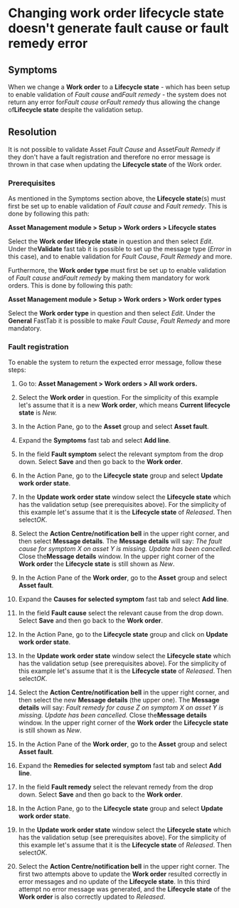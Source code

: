 <!-- Learn / Troubleshoot / Microsoft Dynamics 365 / Dynamics 365 Supply Chain Management / Asset Management -->

# Changing work order lifecycle state doesn't generate fault cause or fault remedy error

## Symptoms  

When we change a **Work order** to a **Lifecycle state** - which has been setup to enable validation of *Fault cause* and*Fault remedy* - the system does not return any error for*Fault cause* or*Fault remedy* thus allowing the change of**Lifecycle state** despite the validation setup.

## Resolution

It is not possible to validate Asset *Fault Cause* and Asset*Fault Remedy* if they don't have a fault registration and therefore no error message is thrown in that case when updating the **Lifecycle state** of the Work order.  

### Prerequisites

As mentioned in the Symptoms section above, the **Lifecycle state**(s) must first be set up to enable validation of *Fault cause* and *Fault remedy*. This is done by following this path:

**Asset Management module &gt; Setup &gt; Work orders &gt; Lifecycle states**

Select the **Work order lifecycle state** in question and then select *Edit*. Under the**Validate** fast tab it is possible to set up the message type (*Error* in this case), and to enable validation for *Fault Cause*, *Fault Remedy* and more.

Furthermore, the **Work order type** must first be set up to enable validation of *Fault cause* and*Fault remedy* by making them mandatory for work orders. This is done by following this path:

**Asset Management module &gt; Setup &gt; Work orders &gt; Work order types**

Select the **Work order type** in question and then select *Edit*. Under the **General** FastTab it is possible to make *Fault Cause*, *Fault Remedy* and more mandatory.

### Fault registration

To enable the system to return the expected error message, follow these steps:

1. Go to: **Asset Management &gt; Work orders &gt; All work orders.**

2. Select the **Work order** in question. For the simplicity of this example let's assume that it is a new **Work order**, which means **Current lifecycle state** is *New.*

3. In the Action Pane, go to the **Asset** group and select **Asset fault**.

4. Expand the **Symptoms** fast tab and select **Add line**.

5. In the field **Fault symptom** select the relevant symptom from the drop down. Select **Save** and then go back to the **Work order**.

6. In the Action Pane, go to the **Lifecycle state** group and select **Update work order state**.

7. In the **Update work order state** window select the **Lifecycle state** which has the validation setup (see prerequisites above). For the simplicity of this example let's assume that it is the **Lifecycle state** of *Released*. Then select*OK*.

8. Select the **Action Centre/notification bell** in the upper right corner, and then select **Message details**. The **Message details** will say: *The fault cause for symptom X on asset Y is missing. Update has been cancelled.* Close the**Message details** window. In the upper right corner of the **Work order** the **Lifecycle state** is still shown as *New*.

9. In the Action Pane of the **Work order**, go to the **Asset** group and select **Asset fault**.

10. Expand the **Causes for selected symptom** fast tab and select **Add line**.

11. In the field **Fault cause** select the relevant cause from the drop down. Select **Save** and then go back to the **Work order**.

12. In the Action Pane, go to the **Lifecycle state** group and click on **Update work order state**.

13. In the **Update work order state** window select the **Lifecycle state** which has the validation setup (see prerequisites above). For the simplicity of this example let's assume that it is the **Lifecycle state** of *Released*. Then select*OK*.

14. Select the **Action Centre/notification bell** in the upper right corner, and then select the new **Message details** (the upper one). The **Message details** will say: *Fault remedy for cause Z on symptom X on asset Y is missing. Update has been cancelled.* Close the**Message details** window. In the upper right corner of the **Work order** the **Lifecycle state** is still shown as *New*.

15. In the Action Pane of the **Work order**, go to the **Asset** group and select **Asset fault**.

16. Expand the **Remedies for selected symptom** fast tab and select **Add line**.

17. In the field **Fault remedy** select the relevant remedy from the drop down. Select **Save** and then go back to the **Work order**.

18. In the Action Pane, go to the **Lifecycle state** group and select **Update work order state**.

19. In the **Update work order state** window select the **Lifecycle state** which has the validation setup (see prerequisites above). For the simplicity of this example let's assume that it is the **Lifecycle state** of *Released*. Then select*OK*.

20. Select the **Action Centre/notification bell** in the upper right corner. The first two attempts above to update the **Work order** resulted correctly in error messages and no update of the **Lifecycle state**. In this third attempt no error message was generated, and the **Lifecycle state** of the **Work order** is also correctly updated to *Released*.
